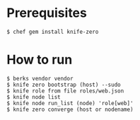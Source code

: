 # Prerequisites

    $ chef gem install knife-zero

# How to run

    $ berks vendor vendor
    $ knife zero bootstrap (host) --sudo
    $ knife role from file roles/web.json
    $ knife node list
    $ knife node run_list (node) 'role[web]'
    $ knife zero converge (host or nodename)
